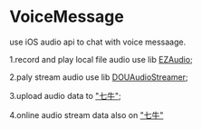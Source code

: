 # VoiceMessage
use iOS audio api to chat with voice messaage.

1.record and play local file audio use lib [EZAudio](https://github.com/syedhali/EZAudio);

2.paly stream audio use lib [DOUAudioStreamer](https://github.com/douban/DOUAudioStreamer);

3.upload audio data to ["七牛"](http://www.qiniu.com/);

4.online audio stream data also on ["七牛"](http://www.qiniu.com/)

